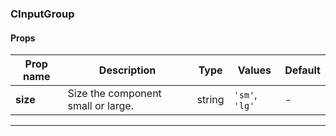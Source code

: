 ### CInputGroup

#### Props

| Prop name | Description                        | Type   | Values         | Default |
| --------- | ---------------------------------- | ------ | -------------- | ------- |
| **size**  | Size the component small or large. | string | `'sm'`, `'lg'` | -       |

---
